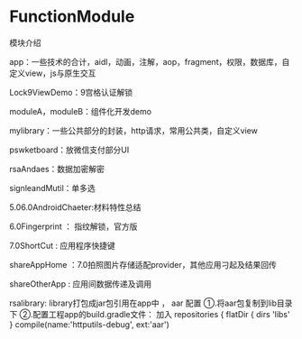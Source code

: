 # FunctionModule
模块介绍

app：一些技术的合计，aidl，动画，注解，aop，fragment，权限，数据库，自定义view，js与原生交互

Lock9ViewDemo：9宫格认证解锁

moduleA，moduleB：组件化开发demo

mylibrary：一些公共部分的封装，http请求，常用公共类，自定义view

pswketboard：放微信支付部分UI

rsaAndaes：数据加密解密

signleandMutil：单多选


5.06.0AndroidChaeter:材料特性总结

6.0Fingerprint ： 指纹解锁，官方版

7.0ShortCut : 应用程序快捷键

shareAppHome ：7.0拍照图片存储适配provider，其他应用刁起及结果回传

shareOtherApp : 应用间数据传递及调用

rsalibrary: library打包成jar包引用在app中  ，
aar 配置
 ①.将aar包复制到lib目录下
 ②.配置工程app的build.gradle文件：
 加入
   repositories {
       flatDir {
        dirs 'libs'
       }
  compile(name:'httputils-debug', ext:'aar')